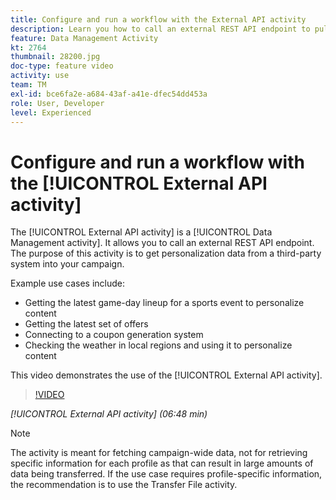 ```yaml
---
title: Configure and run a workflow with the External API activity
description: Learn you how to call an external REST API endpoint to pull personalization data from a third-party system into your campaign.
feature: Data Management Activity
kt: 2764
thumbnail: 28200.jpg
doc-type: feature video
activity: use
team: TM
exl-id: bce6fa2e-a684-43af-a41e-dfec54dd453a
role: User, Developer
level: Experienced
---
```

# Configure and run a workflow with the [!UICONTROL External API activity]

The [!UICONTROL External API activity] is a [!UICONTROL Data Management activity]. It allows you to call an external REST API endpoint. The purpose of this activity is to get personalization data from a third-party system into your campaign.

Example use cases include:

* Getting the latest game-day lineup for a sports event to personalize content
* Getting the latest set of offers
* Connecting to a coupon generation system
* Checking the weather in local regions and using it to personalize content

This video demonstrates the use of the [!UICONTROL External API activity].
  
  >[!VIDEO](https://video.tv.adobe.com/v/28200/?quality=12&learn=on)
  
  *[!UICONTROL External API activity] (06:48 min)*

>[!NOTE]
>
>The activity is meant for fetching campaign-wide data, not for retrieving specific information for each profile as that can result in large amounts of data being transferred. If the use case requires profile-specific information, the recommendation is to use the Transfer File activity.
